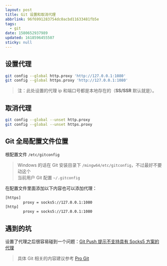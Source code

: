 ```yaml
---
layout: post
title: Git 设置和取消代理
abbrlink: 96f6991283754dc0acbd11633481fb5e
tags:
  - git
date: 1580652937989
updated: 1618596455507
sticky: null
---
```


## 设置代理

```bash
git config --global http.proxy 'http://127.0.0.1:1080'
git config --global https.proxy 'http://127.0.0.1:1080'
```

> 注：此处设置的代理 ip 和端口号都是本地存在的（**SS/SSR** 默认就是）。

## 取消代理

```bash
git config --global --unset http.proxy
git config --global --unset https.proxy
```

## Git 全局配置文件位置

根配置文件 `/etc/gitconfig`

> Windows 的话在 Git 安装目录下 `/mingw64/etc/gitconfig`，不过最好不要动这个\
> 当前用户 Git 配置 `~/.gitconfig`

在配置文件里面添加以下内容也可以添加代理：

```sh
[https]
        proxy = socks5://127.0.0.1:1080
[http]
        proxy = socks5://127.0.0.1:1080
```

## 遇到的坑

设置了代理之后很容易碰到一个问题：[Git Push 提示不支持具有 Socks5 方案的代理](https://blog.rxliuli.com/p/c6b28b5a/)

> 具体 Git 相关的内容建议参考 [Pro Git](https://git-scm.com/book/zh/v2)
